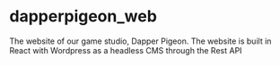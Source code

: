 # dapperpigeon_web
The website of our game studio, Dapper Pigeon. The website is built in React with Wordpress as a headless CMS through the Rest API
